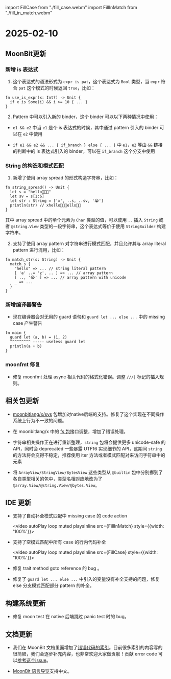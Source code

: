 import FillCase from "./fill_case.webm"
import FillInMatch from "./fill_in_match.webm"

# 2025-02-10

## MoonBit更新

### 新增 is 表达式

1. 这个表达式的语法形式为 `expr is pat`，这个表达式为 `Bool` 类型，当 `expr` 符合 `pat` 这个模式的时候返回 `true`，比如：

```moonbit
fn use_is_expr(x: Int?) -> Unit {
  if x is Some(i) && i >= 10 { ... }
}
```

2. Pattern 中可以引入新的 binder，这个 binder 可以以下两种情况中使用：

- `e1 && e2` 中当 `e1` 是个 is 表达式的时候，其中通过 pattern 引入的 binder 可以在 `e2` 中使用

-  `if e1 && e2 && ... { if_branch } else { ... }` 中 `e1`，`e2` 等由 `&&` 链接的判断中的 is 表达式引入的 binder，可以在 `if_branch` 这个分支中使用

### String 的构造和模式匹配

1. 新增了使用 array spread 的形式构造字符串，比如：

```moonbit
fn string_spread() -> Unit {
  let s = "hello🤣😂😍"
  let sv = s[1:6]
  let str : String = ['x', ..s, ..sv, '😭']
  println(str) // xhello🤣😂😍ello🤣😭
}
```

其中 array spread 中的单个元素为 `Char` 类型的值，可以使用 `..` 插入 `String` 或者 `@string.View` 类型的一段字符串，这个表达式等价于使用 `StringBuilder` 构建字符串。

2. 支持了使用 array pattern 对字符串进行模式匹配，并且允许其与 array literal pattern 进行混用，比如：

```moonbit
fn match_str(s: String) -> Unit {
  match s {
    "hello" => ... // string literal pattern
    [ 'a' ..= 'z', .. ] => ... // array pattern
    [ .., '😭' ] => ... // array pattern with unicode
    _ => ...
  }
}
```

### 新增编译器警告

- 现在编译器会对无用的 guard 语句和 `guard let ... else ...` 中的 missing case 产生警告

```moonbit
fn main {
  guard let (a, b) = (1, 2)
  ^^^^^^^^^ ----- useless guard let
  println(a + b)
}
```

### moonfmt 修复

- 修复 moonfmt 处理 async 相关代码的格式化错误。调整 `///|` 标记的插入规则。

## 相关包更新

- [moonbitlang/x/sys](https://github.com/moonbitlang/x/tree/main/sys) 包增加对native后端的支持。修复了这个实现在不同操作系统上行为不一致的问题。

- 在 moonbitlang/x 中的 [fs 包](https://github.com/moonbitlang/x/tree/main/fs)接口调整，增加了错误处理。

- 字符串相关操作正在进行重新整理，`string` 包将会提供更多 unicode-safe 的 API，同时会 deprecated 一些暴露 UTF16 实现细节的 API，这期间 `string` 的方法将会变得不稳定，推荐使用 iter 方法或者模式匹配对来访问字符串中的元素

- 将 `ArrayView/StringView/BytesView` 这些类型从 `@builtin` 包中分别挪到了各自类型相关的包中，类型名相对应地改为了 `@array.View/@string.View/@bytes.View`。

## IDE 更新

- 支持了自动补全模式匹配中 missing case 的 code action

  <video autoPlay loop muted playsInline src={FillInMatch} style={{width: '100%'}}></video>

- 支持了空模式匹配中所有 case 的行内代码补全

  <video autoPlay loop muted playsInline src={FillCase} style={{width: '100%'}}></video>

- 修复 trait method goto reference 的 bug 。

- 修复了 `guard let ... else ...` 中引入的变量没有补全支持的问题，修复 else 分支模式匹配部分 pattern 的补全。

## 构建系统更新

- 修复 moon test 在 native 后端跳过 panic test 时的 bug。

## 文档更新

- 我们在 MoonBit 文档里面增加了[错误代码的索引](https://docs.moonbitlang.com/en/latest/language/error_codes/index.html)。目前很多索引的内容写的很简陋，我们会逐步补充内容，也非常欢迎大家做贡献！贡献 error code 可以[参考这个issue](
https://github.com/moonbitlang/moonbit-docs/issues/467)。

- [MoonBit 语言导览](https://tour.moonbitlang.com/zh)支持中文。
